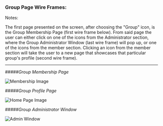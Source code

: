 ### Group Page Wire Frames:

Notes:

The first page presented on the screen, after choosing the "Group" icon, is the Group Membership Page (first wire frame below). From said page the user can either click on one of the icons from the Administrator section, where the Group Administrator Window (last wire frame) will pop up, or one of the icons from the member section. Clicking an icon from the member section will take the user to a new page that showcases that particular group's profile (second wire frame).

-----
#####_Group Membership Page_

![Membership Image](https://trello-attachments.s3.amazonaws.com/5604ba30b44b0632fc5e036e/633x728/fddf2f9f46613ebd5f3e9e95073fcb3d/Group_Membership.PNG)

#####_Group Profile Page_

![Home Page Image](https://trello-attachments.s3.amazonaws.com/5604ba30b44b0632fc5e036e/651x745/5f3b4537eaf805b331a95b354243e7e2/Group_Profile.PNG)

#####_Group Administrator Window_

![Admin Window](https://trello-attachments.s3.amazonaws.com/5604ba30b44b0632fc5e036e/609x746/2c0e240bdd30c3c0420f67e1783085ab/Group_Admin_Window.PNG )
